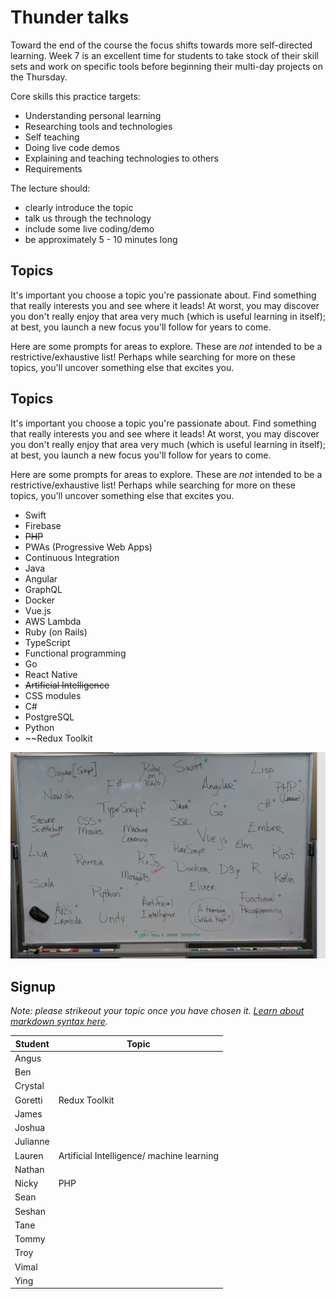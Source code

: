# Thunder talks

Toward the end of the course the focus shifts towards more self-directed learning. Week 7 is an excellent time for students to take stock of their skill sets and work on specific tools before beginning their multi-day projects on the Thursday.

Core skills this practice targets:

 - Understanding personal learning
 - Researching tools and technologies
 - Self teaching
 - Doing live code demos
 - Explaining and teaching technologies to others
 - Requirements

The lecture should:

 - clearly introduce the topic
 - talk us through the technology
 - include some live coding/demo
 - be approximately 5 - 10 minutes long

## Topics

It's important you choose a topic you're passionate about. Find something that really interests you and see where it leads! At worst, you may discover you don't really enjoy that area very much (which is useful learning in itself); at best, you launch a new focus you'll follow for years to come.

Here are some prompts for areas to explore. These are _not_ intended to be a restrictive/exhaustive list! Perhaps while searching for more on these topics, you'll uncover something else that excites you.

## Topics

It's important you choose a topic you're passionate about. Find something that really interests you and see where it leads! At worst, you may discover you don't really enjoy that area very much (which is useful learning in itself); at best, you launch a new focus you'll follow for years to come.

Here are some prompts for areas to explore. These are _not_ intended to be a restrictive/exhaustive list! Perhaps while searching for more on these topics, you'll uncover something else that excites you.

- Swift
- Firebase
- ~~PHP~~
- PWAs (Progressive Web Apps)
- Continuous Integration
- Java
- Angular
- GraphQL
- Docker
- Vue.js
- AWS Lambda
- Ruby (on Rails)
- TypeScript
- Functional programming
- Go
- React Native
- ~~Artificial Intelligence~~
- CSS modules
- C#
- PostgreSQL 
- Python 
- ~~Redux Toolkit

![](more-topic-prompts.png)


## Signup

*Note: please strikeout your topic once you have chosen it. [Learn about markdown syntax here](https://github.com/adam-p/markdown-here/wiki/Markdown-Cheatsheet#emphasis).*

Student    | Topic
-----------|-------------------
| Angus    |                  |      
| Ben      |                  |                                        
| Crystal  |                  |                    
| Goretti  |Redux Toolkit     |                    
| James    |                  |                    
| Joshua   |                  |                    
| Julianne |                  |                    
| Lauren   |Artificial Intelligence/ machine learning|                   
| Nathan   |                  |                    
| Nicky    |      PHP         |                  
| Sean     |                  |                  
| Seshan   |                  |                  
| Tane     |                  |                  
| Tommy    |                  |                  
| Troy     |                  |                 
| Vimal    |                  |                 
| Ying     |                  |                 

